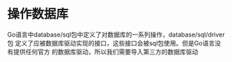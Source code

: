 # 操作数据库

Go语言中database/sql包中定义了对数据库的一系列操作，database/sql/driver包
定义了应被数据库驱动实现的接口，这些接口会被sql包使用。但是Go语言没有提供任何官方
的数据库驱动，所以我们需要导入第三方的数据库驱动